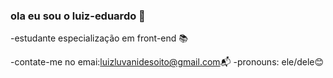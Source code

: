 ### ola eu sou o luiz-eduardo 👋

-estudante especialização em front-end 📚

-contate-me no emai:luizluvanidesoito@gmail.com📬
-pronouns: ele/dele😊
